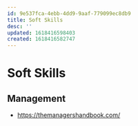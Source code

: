 ```yaml
---
id: 9e537fca-4ebb-4dd9-9aaf-779099ec8db9
title: Soft Skills
desc: ''
updated: 1618416598403
created: 1618416582747
---
```


# Soft Skills

## Management
- https://themanagershandbook.com/